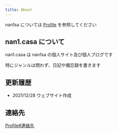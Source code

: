 ```yaml
---
title: About
---
```


nan1sa については [Profile](/profile.html) を参照してください

## nan1.casa について

nan1.casa は nan1sa の個人サイト及び個人ブログです

特にジャンルは問わず、日記や備忘録を書きます

## 更新履歴

- 2021/12/28 ウェブサイト作成

## 連絡先

[Profile#連絡先](/profile.html#連絡先)
